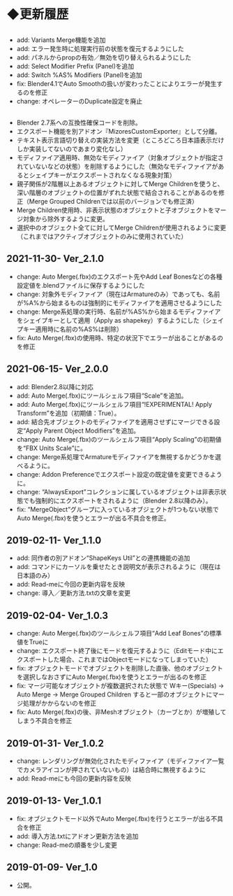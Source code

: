 
# ◆更新履歴

##
- add: Variants Merge機能を追加
- add: エラー発生時に処理実行前の状態を復元するようにした
- add: パネルからpropの有効／無効を切り替えられるようにした
- add: Select Modifier Prefix (Panel)を追加
- add: Switch %AS% Modifiers (Panel)を追加
- fix: Blender4.1でAuto Smoothの扱いが変わったことによりエラーが発生するのを修正
- change: オペレーターのDuplicate設定を廃止

## 
- Blender 2.7系への互換性確保コードを削除。
- エクスポート機能を別アドオン『MizoresCustomExporter』として分離。
- テキスト表示言語切り替えの実装方法を変更（ところどころ日本語表示だけしか実装してないのであまり変化なし）
- モディファイア適用時、無効なモディファイア（対象オブジェクトが指定されていないなどの状態）を削除するようにした（無効なモディファイアがあるとシェイプキーがエクスポートされなくなる現象対策）
- 親子関係が2階層以上あるオブジェクトに対してMerge Childrenを使うと、深い階層のオブジェクトの位置がずれた状態で結合されることがあるのを修正（Merge Grouped Childrenでは以前のバージョンでも修正済）
- Merge Children使用時、非表示状態のオブジェクトと子オブジェクトをマージ対象から除外するように変更。
- 選択中のオブジェクト全てに対してMerge Childrenが使用されるように変更（これまではアクティブオブジェクトのみに使用されていた）

## 2021-11-30- Ver_2.1.0
- change: Auto Merge(.fbx)のエクスポート先やAdd Leaf Bonesなどの各種設定値を.blendファイルに保存するようにした
- change: 対象外モディファイア（現在はArmatureのみ）であっても、名前が%A%から始まるものは強制的にモディファイアを適用させるようにした
- change: Merge系処理の実行時、名前が%AS%から始まるモディファイアをシェイプキーとして適用（Apply as shapekey）するようにした（シェイプキー適用時に名前の%AS%は削除）
- fix: Auto Merge(.fbx)の使用時、特定の状況下でエラーが出ることがあるのを修正

## 2021-06-15- Ver_2.0.0
- add: Blender2.8以降に対応
- add: Auto Merge(.fbx)にツールシェルフ項目“Scale”を追加。
- add: Auto Merge(.fbx)にツールシェルフ項目“!EXPERIMENTAL! Apply Transform”を追加（初期値：True）。
- add: 結合先オブジェクトのモディファイアを適用させずにマージできる設定“Apply Parent Object Modifiers”を追加。
- change: Auto Merge(.fbx)のツールシェルフ項目“Apply Scaling”の初期値を“FBX Units Scale”に。
- change: Merge系処理でArmatureモディファイアを無視するかどうかを選べるように。
- change: Addon Preferenceでエクスポート設定の既定値を変更できるように。
- change: “AlwaysExport”コレクションに属しているオブジェクトは非表示状態でも強制的にエクスポートをされるように（Blender 2.8以降のみ）。
- fix: “MergeObject”グループに入っているオブジェクトが1つもない状態でAuto Merge(.fbx)を使うとエラーが出る不具合を修正。

## 2019-02-11- Ver_1.1.0
- add: 同作者の別アドオン“ShapeKeys Util”との連携機能の追加
- add: コマンドにカーソルを乗せたとき説明文が表示されるように（現在は日本語のみ）
- add: Read-meに今回の更新内容を反映
- change: 導入／更新方法.txtの文章を変更

## 2019-02-04- Ver_1.0.3
- change: Auto Merge(.fbx)のツールシェルフ項目“Add Leaf Bones”の標準値をTrueに
- change: エクスポート終了後にモードを復元するように（Editモード中にエクスポートした場合、これまではObjectモードになってしまっていた）
- fix: オブジェクトモードでオブジェクトを削除した直後、他のオブジェクトを選択しなおさずにAuto Merge(.fbx)を使うとエラーが出るのを修正
- fix: マージ可能なオブジェクトが複数選択された状態で Wキー(Specials) → Auto Merge → Merge Grouped Children すると一部のオブジェクトにマージ処理がかからないのを修正
- fix: Auto Merge(.fbx)の後、非Meshオブジェクト（カーブとか）が増殖してしまう不具合を修正

## 2019-01-31- Ver_1.0.2
- change: レンダリングが無効化されたモディファイア（モディファイア一覧でカメラアイコンが押されていないもの）は結合時に無視するように
- add: Read-meにも今回の更新内容を反映

## 2019-01-13- Ver_1.0.1
- fix: オブジェクトモード以外でAuto Merge(.fbx)を行うとエラーが出る不具合を修正
- add: 導入方法.txtにアドオン更新方法を追加
- change: Read-meの順番を少し変更

## 2019-01-09- Ver_1.0
- 公開。
